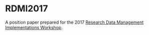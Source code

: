 # RDMI2017

A position paper prepared for the 2017 [Research Data Management Implementations Workshop](https://rdmi.uchicago.edu).
